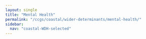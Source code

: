 ```yaml
---
layout: single
title: "Mental Health"
permalink: "/ccgs/coastal/wider-determinants/mental-health/"
sidebar:
  nav: "coastal-WDH-selected"
---
```


